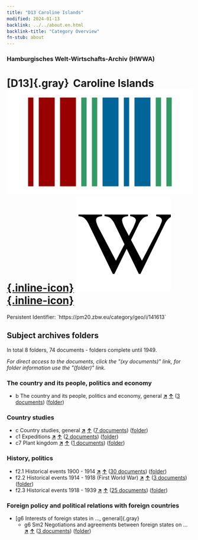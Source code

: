 ```yaml
---
title: "D13 Caroline Islands"
modified: 2024-01-13
backlink: ../../about.en.html
backlink-title: "Category Overview"
fn-stub: about
---
```


### Hamburgisches Welt-Wirtschafts-Archiv (HWWA)

# [D13]{.gray}&#8201; Caroline Islands &#160; [![Wikidata](/images/Wikidata-logo.svg "Wikidata"){.inline-icon}](http://www.wikidata.org/entity/Q118350) [![Wikipedia](/images/Wikipedia-W.svg "Wikipedia"){.inline-icon}](https://en.wikipedia.org/wiki/Caroline_Islands)

<div class="hint">Persistent Identifier: `https://pm20.zbw.eu/category/geo/i/141613`</div>







## Subject archives folders










In total 8 folders, 74 documents - folders complete until 1949.

_For direct access to the documents, click the "(xy documents)" link, for folder information use the "(folder)" link._



### The country and its people, politics and economy

- b The country and its people, politics and economy, general [**&nearr;**](../../../subject/i/144196/about.en.html "The country and its people, politics and economy, general (all over the world)") [**&uarr;**](../../../subject/about.en.html#b "Subject category system") (<a href="https://pm20.zbw.eu/iiifview/folder/sh/141613,144196" title="about: Caroline Islands : The country and its people, politics and economy, general" target="_blank">3 documents</a>) ([folder](../../../../folder/sh/1416xx/141613/1441xx/144196/about.en.html))

### Country studies

- c Country studies, general [**&nearr;**](../../../subject/i/144199/about.en.html "Country studies, general (all over the world)") [**&uarr;**](../../../subject/about.en.html#c "Subject category system") (<a href="https://pm20.zbw.eu/iiifview/folder/sh/141613,144199" title="about: Caroline Islands : Country studies, general" target="_blank">7 documents</a>) ([folder](../../../../folder/sh/1416xx/141613/1441xx/144199/about.en.html))
- c1 Expeditions [**&nearr;**](../../../subject/i/144200/about.en.html "Expeditions (all over the world)") [**&uarr;**](../../../subject/about.en.html#c1 "Subject category system") (<a href="https://pm20.zbw.eu/iiifview/folder/sh/141613,144200" title="about: Caroline Islands : Expeditions" target="_blank">2 documents</a>) ([folder](../../../../folder/sh/1416xx/141613/1442xx/144200/about.en.html))
- c7 Plant kingdom [**&nearr;**](../../../subject/i/144211/about.en.html "Plant kingdom (all over the world)") [**&uarr;**](../../../subject/about.en.html#c7 "Subject category system") (<a href="https://pm20.zbw.eu/iiifview/folder/sh/141613,144211" title="about: Caroline Islands : Plant kingdom" target="_blank">1 documents</a>) ([folder](../../../../folder/sh/1416xx/141613/1442xx/144211/about.en.html))

### History, politics

- f2.1 Historical events 1900 - 1914 [**&nearr;**](../../../subject/i/181392/about.en.html "Historical events 1900 - 1914 (all over the world)") [**&uarr;**](../../../subject/about.en.html#f2.1 "Subject category system") (<a href="https://pm20.zbw.eu/iiifview/folder/sh/141613,181392" title="about: Caroline Islands : Historical events 1900 - 1914" target="_blank">30 documents</a>) ([folder](../../../../folder/sh/1416xx/141613/1813xx/181392/about.en.html))
- f2.2 Historical events 1914 - 1918 (First World War) [**&nearr;**](../../../subject/i/181360/about.en.html "Historical events 1914 - 1918 (First World War) (all over the world)") [**&uarr;**](../../../subject/about.en.html#f2.2 "Subject category system") (<a href="https://pm20.zbw.eu/iiifview/folder/sh/141613,181360" title="about: Caroline Islands : Historical events 1914 - 1918 (First World War)" target="_blank">3 documents</a>) ([folder](../../../../folder/sh/1416xx/141613/1813xx/181360/about.en.html))
- f2.3 Historical events 1918 - 1939 [**&nearr;**](../../../subject/i/181391/about.en.html "Historical events 1918 - 1939 (all over the world)") [**&uarr;**](../../../subject/about.en.html#f2.3 "Subject category system") (<a href="https://pm20.zbw.eu/iiifview/folder/sh/141613,181391" title="about: Caroline Islands : Historical events 1918 - 1939" target="_blank">25 documents</a>) ([folder](../../../../folder/sh/1416xx/141613/1813xx/181391/about.en.html))

### Foreign policy and political relations with foreign countries

- [g6 Interests of foreign states in ..., general]{.gray}
  - g6 Sm2 Negotiations and agreements between foreign states on ... [**&nearr;**](../../../subject/i/144567/about.en.html "Negotiations and agreements between foreign states on ... (all over the world)") [**&uarr;**](../../../subject/about.en.html#g6_Sm2 "Subject category system") (<a href="https://pm20.zbw.eu/iiifview/folder/sh/141613,144567" title="about: Caroline Islands : Negotiations and agreements between foreign states on ..." target="_blank">3 documents</a>) ([folder](../../../../folder/sh/1416xx/141613/1445xx/144567/about.en.html))



<a id="filmsections" />










